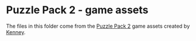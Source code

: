 # Puzzle Pack 2 - game assets

The files in this folder come from the [Puzzle Pack 2](https://www.kenney.nl/assets/puzzle-pack-2) game assets created by [Kenney](https://www.kenney.nl/).
